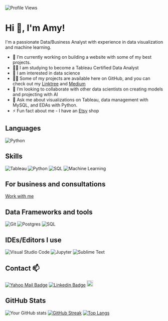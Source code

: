 ![Profile Views](https://komarev.com/ghpvc/?username=YummyAmy&label=Profile%20views&color=800080&style=flat)

# Hi 👋, I'm Amy!

I'm a passionate Data/Business Analyst with experience in data visualization and machine learning.

- 🔭 I’m currently working on building a website with some of my best projects.
- 👨‍💻 I am studying to become a Tableau Certified Data Analyst
- 👀 I am interested in data science
- 👨‍💻 Some of my projects are available here on GitHub, and you can check out my [Linktree](https://linktr.ee/ameusifoh) and [Medium](https://medium.com/@ameikpe)
- 💞️ I’m looking to collaborate with other data scientists on creating models and projecting with AI
- 💬 Ask me about visualizations on Tableau, data management with MySQL, and EDAs with Python.
- ⚡ Fun fact about me - I have an [Etsy](https://omomodesigns.etsy.com) shop

## Languages
![Python](https://img.shields.io/badge/-Python-yellow?style=flat-square&logo=python&logoColor=white)

## Skills
![Tableau](https://img.shields.io/badge/-Tableau-blue?style=flat-square&logo=tableau&logoColor=white)
![Python](https://img.shields.io/badge/-Python-yellow?style=flat-square&logo=python&logoColor=white)
![SQL](https://img.shields.io/badge/-SQL-lightgrey?style=flat-square&logo=sql&logoColor=white)
![Machine Learning](https://img.shields.io/badge/-Machine%20Learning-orange?style=flat-square&logo=tensorflow&logoColor=white)

## For business and consultations
[Work with me](https://linktr.ee/ameusifoh)

## Data Frameworks and tools
![Git](https://img.shields.io/badge/-Git-red?style=flat-square&logo=git&logoColor=white)
![Postgres](https://img.shields.io/badge/-Postgres-blue?style=flat-square&logo=postgresql&logoColor=white)
![SQL](https://img.shields.io/badge/-SQL-lightgrey?style=flat-square&logo=sql&logoColor=white)

## IDEs/Editors I use
![Visual Studio Code](https://img.shields.io/badge/-Visual%20Studio%20Code-blue?style=flat-square&logo=visual-studio-code&logoColor=white)
![Jupyter](https://img.shields.io/badge/-Jupyter-orange?style=flat-square&logo=jupyter&logoColor=white)
![Sublime Text](https://img.shields.io/badge/-Sublime%20Text-orange?style=flat-square&logo=sublime-text&logoColor=white)

## Contact 📫
[![Yahoo Mail Badge](https://img.shields.io/badge/-Yahoo_Mail-purple?style=flat-square&logo=yahoo&logoColor=white&link=mailto:ameikpe@yahoo.com)](mailto:ameikpe@yahoo.com)
[![Linkedin Badge](https://img.shields.io/badge/-LinkedIn-blue?style=flat-square&logo=Linkedin&logoColor=white&link=https://www.linkedin.com/in/ameti-obong-u-395a25111/)](https://www.linkedin.com/in/ameti-obong-u-395a25111/)
<a href="http://www.linkedin.com/in/ameti-obong-u-395a25111"><img src="https://simpleicons.org/icons/linkedin.svg" width="20" height="20"></a>

## GitHub Stats
![Your GitHub stats](https://github-readme-stats.vercel.app/api?username=YummyAmy&show_icons=true&theme=radical)
[![GitHub Streak](https://streak-stats.demolab.com/?user=YummyAmy&theme=dark)](https://git.io/streak-stats)
[![Top Langs](https://github-readme-stats.vercel.app/api/top-langs/?username=YummyAmy&layout=compact&theme=radical&hide=javascript,html,csharp)](https://github.com/anuraghazra/github-readme-stats)

<!---
YummyAmy/YummyAmy is a ✨ special ✨ repository because its `README.md` (this file) appears on your GitHub profile.
You can click the Preview link to take a look at your changes.
